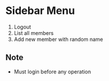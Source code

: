 # Sidebar Menu

1. Logout
2. List all members
3. Add new member with random name

## Note

* Must login before any operation

